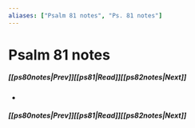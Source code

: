 ```yaml
---
aliases: ["Psalm 81 notes", "Ps. 81 notes"]
---
```

# Psalm 81 notes
##### <span class=arrow-left></span>[[ps80notes|Prev]]<span class=navigation-separator></span>[[ps81|Read]]<span class=navigation-separator></span>[[ps82notes|Next]]<span class=arrow-right></span>
- 
##### <span class=arrow-left></span>[[ps80notes|Prev]]<span class=navigation-separator></span>[[ps81|Read]]<span class=navigation-separator></span>[[ps82notes|Next]]<span class=arrow-right></span>
